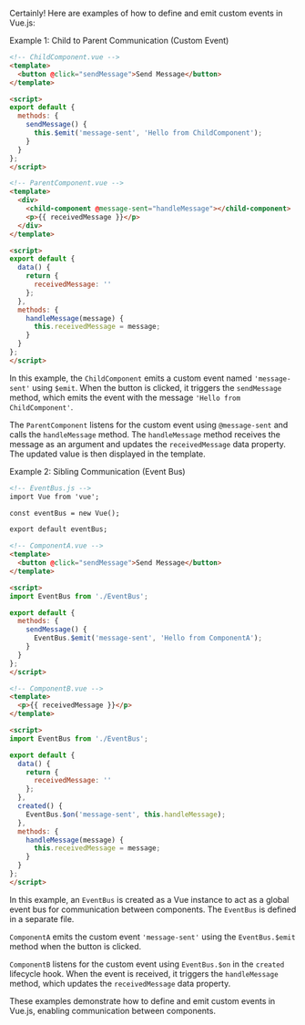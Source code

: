Certainly! Here are examples of how to define and emit custom events in Vue.js:

Example 1: Child to Parent Communication (Custom Event)

```html
<!-- ChildComponent.vue -->
<template>
  <button @click="sendMessage">Send Message</button>
</template>

<script>
export default {
  methods: {
    sendMessage() {
      this.$emit('message-sent', 'Hello from ChildComponent');
    }
  }
};
</script>
```

```html
<!-- ParentComponent.vue -->
<template>
  <div>
    <child-component @message-sent="handleMessage"></child-component>
    <p>{{ receivedMessage }}</p>
  </div>
</template>

<script>
export default {
  data() {
    return {
      receivedMessage: ''
    };
  },
  methods: {
    handleMessage(message) {
      this.receivedMessage = message;
    }
  }
};
</script>
```

In this example, the `ChildComponent` emits a custom event named `'message-sent'` using `$emit`. When the button is clicked, it triggers the `sendMessage` method, which emits the event with the message `'Hello from ChildComponent'`.

The `ParentComponent` listens for the custom event using `@message-sent` and calls the `handleMessage` method. The `handleMessage` method receives the message as an argument and updates the `receivedMessage` data property. The updated value is then displayed in the template.

Example 2: Sibling Communication (Event Bus)

```html
<!-- EventBus.js -->
import Vue from 'vue';

const eventBus = new Vue();

export default eventBus;
```

```html
<!-- ComponentA.vue -->
<template>
  <button @click="sendMessage">Send Message</button>
</template>

<script>
import EventBus from './EventBus';

export default {
  methods: {
    sendMessage() {
      EventBus.$emit('message-sent', 'Hello from ComponentA');
    }
  }
};
</script>
```

```html
<!-- ComponentB.vue -->
<template>
  <p>{{ receivedMessage }}</p>
</template>

<script>
import EventBus from './EventBus';

export default {
  data() {
    return {
      receivedMessage: ''
    };
  },
  created() {
    EventBus.$on('message-sent', this.handleMessage);
  },
  methods: {
    handleMessage(message) {
      this.receivedMessage = message;
    }
  }
};
</script>
```

In this example, an `EventBus` is created as a Vue instance to act as a global event bus for communication between components. The `EventBus` is defined in a separate file.

`ComponentA` emits the custom event `'message-sent'` using the `EventBus.$emit` method when the button is clicked.

`ComponentB` listens for the custom event using `EventBus.$on` in the `created` lifecycle hook. When the event is received, it triggers the `handleMessage` method, which updates the `receivedMessage` data property.

These examples demonstrate how to define and emit custom events in Vue.js, enabling communication between components.

